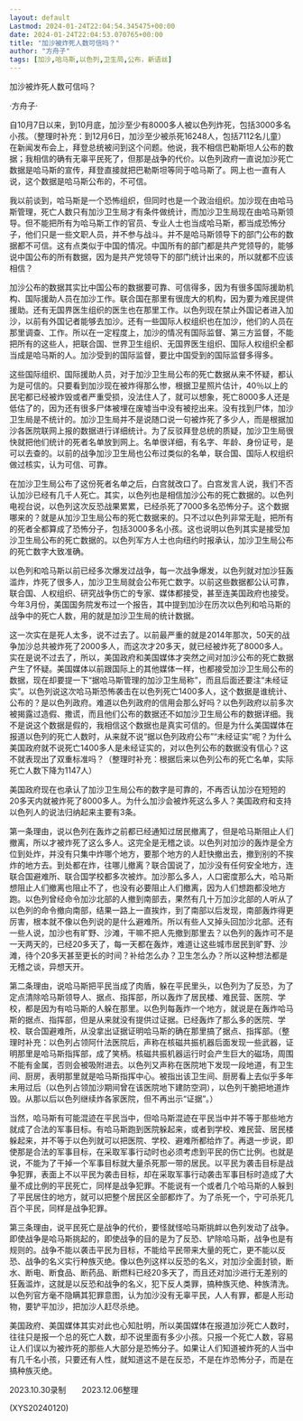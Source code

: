 ```yaml
---
layout: default
Lastmod: 2024-01-24T22:04:54.345475+00:00
date: 2024-01-24T22:04:53.070765+00:00
title: "加沙被炸死人数可信吗？"
author: "方舟子"
tags: [加沙,哈马斯,以色列,卫生局,公布，新语丝]
---
```


加沙被炸死人数可信吗？

·方舟子·

自10月7日以来，到10月底，加沙至少有8000多人被以色列炸死，包括3000多名小孩。（整理时补充：到12月6日，加沙至少被杀死16248人，包括7112名儿童）在新闻发布会上，拜登总统被问到这个问题。他说，我不相信巴勒斯坦人公布的数据；我相信的确有无辜平民死了，但那是战争的代价。以色列政府一直说加沙死亡数据是哈马斯的宣传，拜登直接就把巴勒斯坦等同于哈马斯了。网上也一直有人说，这个数据是哈马斯公布的，不可信。

我以前谈到，哈马斯是一个恐怖组织，但同时也是一个政治组织。加沙现在由哈马斯管理，死亡人数只有加沙卫生局才有条件做统计，而加沙卫生局现在由哈马斯领导。但不能把所有为哈马斯工作的官员、专业人士也当成哈马斯，都当成恐怖分子，他们只是一些文职人员，并不参与战斗。并不是哈马斯领导下的部门公布的数据都不可信。这有点类似于中国的情况。中国所有的部门都是共产党领导的，能够说中国公布的所有数据，因为是共产党领导下的部门统计出来的，所以就都不应该相信？

加沙公布的数据其实比中国公布的数据要可靠、可信得多，因为有很多国际援助机构、国际援助人员在加沙工作。联合国在那里有很庞大的机构，因为要为难民提供援助。还有无国界医生组织的医生也在那里工作。以色列现在禁止外国记者进入加沙，以前有外国记者能够去加沙。还有一些国际人权组织也在加沙，他们的人员在那里调查、工作。所以在一定程度上，加沙的情况有国际监督、第三方监督，不能把所有的这些人，把联合国、世界卫生组织、无国界医生组织、国际人权组织全都当成是哈马斯的人。加沙受到的国际监督，要比中国受到的国际监督多得多。

这些国际组织、国际援助人员，对于加沙卫生局公布的死亡数据从来不怀疑，都认为是可信的。只要看到加沙现在被炸得那么惨，根据卫星照片估计，40％以上的民宅都已经被炸毁或者严重受损，没法住人了，就可以想象，死亡8000多人还是低估了的，因为还有很多尸体被埋在废墟当中没有被挖出来。没有找到尸体，加沙卫生局是不统计的。加沙卫生局并不是说随口说一句被炸死了多少人，而是根据加沙各医院联网上报的数据进行详细统计。为了反驳拜登总统的质疑，加沙卫生局很快就把他们统计的死者名单放到网上。名单很详细，有名字、年龄、身份证号，是可以去查的。以前的战争加沙卫生局也公布过类似的名单，联合国、国际人权组织做过核实，认为可信、可靠。

在加沙卫生局公布了这份死者名单之后，白宫就改口了。白宫发言人说，我们不否认加沙已经有几千人死亡。其实，以色列也是相信加沙公布的死亡数据的。以色列电视台说，以色列这次反恐战果累累，已经杀死了7000多名恐怖分子。这个数据哪来的？就是从加沙卫生局公布的死亡数据来的。只不过以色列非常无耻，把所有的死者全都算成了恐怖分子，包括3000多名小孩。这也说明以色列其实是接受加沙卫生局公布的死亡数据的。以色列军方人士也向纽约时报承认，加沙卫生局公布的死亡数字大致准确。

以色列和哈马斯以前已经多次爆发过战争，每一次战争爆发，以色列就对加沙狂轰滥炸，炸死了很多人，加沙卫生局就会公布死亡数字。以前这些数据都公认可靠，联合国、人权组织、研究战争伤亡的专家、媒体都接受，甚至连美国政府也接受。今年3月份，美国国务院发布过一个报告，其中提到加沙在历次以色列和哈马斯的战争中的死亡人数，用的就是加沙卫生局的统计数据。

这一次实在是死人太多，说不过去了。以前最严重的就是2014年那次，50天的战争加沙总共被炸死了2000多人，而这次才20多天，就已经被炸死了8000多人。实在是说不过去了，所以，美国政府和美国媒体才突然之间对加沙公布的死亡数据产生了怀疑。美国媒体以前跟国际上的其他媒体一样，也都接受加沙卫生局公布的数据，现在却要提一下“据哈马斯管理的加沙卫生局称”，而且后面还要注“未经证实”。以色列说这次哈马斯恐怖袭击在以色列死亡1400多人，这个数据是谁统计、公布的？是以色列政府。难道以色列政府的信用会那么好吗？以色列政府以前多次被揭露过造假、撒谎，而且他们公布的数据还不如加沙卫生局公布的数据详细。我不是说这个数据是假的，我相信这个数据也是真实可信的。但是为什么美国媒体在报道以色列的死亡人数时，从来就不说“据以色列政府公布”“未经证实”呢？为什么美国政府就不说死亡1400多人是未经证实的，对以色列公布的数据没有信心？这不就表现出了双重标准吗？（整理时补充：根据后来以色列公布的死亡名单，实际死亡人数下降为1147人）

美国政府现在也承认了加沙卫生局公布的数字是可靠的，不再否认加沙在短短的20多天内就被炸死了8000多人。为什么加沙会被炸死这么多人？美国政府和支持以色列人的说法归纳起来主要有3条。

第一条理由，说以色列在轰炸之前都已经通知过居民撤离了，但是哈马斯阻止人们撤离，所以才被炸死了这么多人。这完全是无稽之谈。以色列对加沙的轰炸是全方位到处炸，并没有只集中炸哪个地方，要那个地方的人赶快撤出去，撤到别的不挨炸的地方去。到处都在炸，往哪儿撤离？联合国说了，加沙没有任何安全地方，连联合国避难所、联合国学校都多次被炸。加沙那么多人，人口密度那么大，哈马斯想阻止人们撤离也阻止不了，也没有必要阻止人们撤离，因为人们想跑都没地方跑。以色列曾经命令加沙北部的人撤到南部去，果然有几十万加沙北部的人听从了以色列的命令撤向南部，结果一路上一直挨炸，到了南部以后发现，南部轰炸得更厉害，根本就不像以色列说的是什么避难所。所以有些人又掉头回加沙北部。还有一些人说，加沙也有旷野、沙滩，干嘛不把人先撤到那里去？以色列的轰炸可不是一天两天的，已经20多天了，每一天都在轰炸，难道让这些城市居民到旷野、沙滩，待个20多天甚至更长的时间？补给怎么办？卫生怎么办？所以这种想法都是无稽之谈，异想天开。

第二条理由，说哈马斯把平民当成了肉盾，躲在平民里头，以色列为了反恐，为了定点清除哈马斯领导人、据点、指挥部，所以轰炸了居民楼、难民营、医院、学校，都是因为有哈马斯的人躲在那里。以色列每轰炸一个地方，就说是在轰炸哈马斯的据点、指挥部，但是从来就没有提供过证据。已经轰炸了那么多的医院、学校、联合国避难所，从没拿出证据证明哈马斯的确在那里搞了据点、指挥部。（整理时补充：以色列占领阿什法医院后，声称在核磁共振机器后面发现一些武器，证明那里是哈马斯指挥部，成了笑柄。核磁共振机器运行时会产生巨大的磁场，周围不能有金属，否则会被吸附进去。以色列又声称在医院地下发现一段地道，有卫生间、厨房，表明那里就是哈马斯指挥中心。被指出该卫生间、厨房看上去似乎多年未用过后（以色列占领加沙期间曾在该医院地下建防空洞），以色列干脆把地道炸毁。从那以后以色列继续炸各家医院，但不再出示“证据”。）

当然，哈马斯有可能混迹在平民当中，但哈马斯混迹在平民当中并不等于那些地方就成了合法的军事目标。有哈马斯跑到医院躲起来，或者到学校、难民营、居民楼躲起来，并不等于以色列就可以把医院、学校、避难所都给炸了。再退一步说，即使那是合法的军事目标，在采取军事行动时也必须考虑到平民的伤亡比例。也就是说，不能为了干掉一个军事目标就大量杀死那一带的居民。以平民为袭击目标是战争犯罪，表面上不以平民为袭击目标，却在采取军事行动袭击军事目标时造成了大量不成比例的平民死亡，同样是战争犯罪。不能说有一个或者几个哈马斯的人躲到了平民居住的地方，就可以把整个居民区全部都炸了。为了杀死一个，宁可杀死几百个平民，同样是战争犯罪。

第三条理由，说平民死亡是战争的代价，要怪就怪哈马斯挑衅以色列发动了战争。即使战争是哈马斯挑起的，即使战争的目的是为了反恐、铲除哈马斯，战争也是有规则的。战争不能以袭击平民为目标，不能给平民带来大量的死亡，更不能以反恐、战争的名义实行种族灭绝。像以色列这样以反恐的名义，对加沙全面封锁，断水、断电、断食品、断药品、断燃料已经20多天了，而且还对加沙进行无差别的狂轰滥炸，这就是以反恐和战争的名义，犯下反人类罪，搞种族灭绝、种族清洗。以色列官方毫不隐瞒其犯罪意图，认为加沙没有无辜平民，人人有罪，都是人形动物，要铲平加沙，把加沙人赶尽杀绝。

美国政府、美国媒体其实对此也心知肚明，所以美国媒体在报道加沙死亡人数时，往往只是报一个总的死亡人数，却不说里面有多少小孩。只报一个死亡人数，容易让人们误以为被炸死的那些人大部分是恐怖分子。如果让人们知道被炸死的人当中有几千名小孩，只要还有人性，就知道这不是在反恐，不是在炸恐怖分子，而是在搞种族灭绝。

2023.10.30录制　　2023.12.06整理

(XYS20240120)

